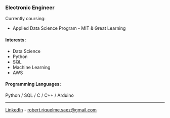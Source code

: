 ### Electronic Engineer
Currently coursing:
- Applied Data Science Program - MIT & Great Learning

#### Interests: 
- Data Science
- Python
- SQL
- Machine Learning
- AWS

#### Programming Languages:
Python / SQL / C / C++ / Arduino <br>

---
[LinkedIn](https://www.linkedin.com/in/robertriquelmesaez) - robert.riquelme.saez@gmail.com
